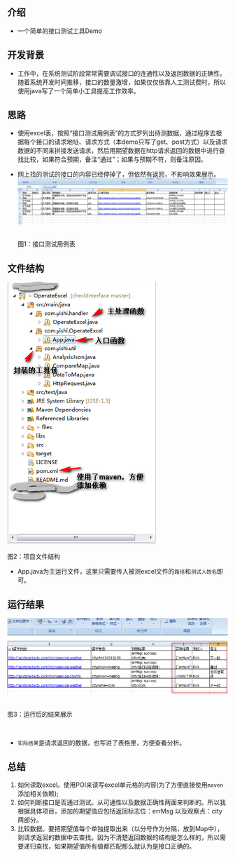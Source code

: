 ## 介绍

 * 一个简单的接口测试工具Demo


## 开发背景

 * 工作中，在系统测试阶段常常需要调试接口的连通性以及返回数据的正确性。随着系统开发时间推移，接口的数量激增，如果仅仅依靠人工测试费时，所以使用java写了一个简单小工具提高工作效率。
 
 
## 思路

 * 使用excel表，按照“接口测试用例表”的方式罗列出待测数据，通过程序去根据每个接口的请求地址、请求方式（本demo只写了get、post方式）以及请求数据的不同来拼接发送请求，然后用期望数据在http请求返回的数据中进行查找比较，如果符合预期，备注“通过”；如果与预期不符，则备注原因。

* 网上找的测试的接口的内容已经停掉了，但依然有返回，不影响效果展示。
![Image text](https://raw.githubusercontent.com/ericyishi/img-folder/master/checkInterface01.png)
                                    <p>图1：接口测试用例表</p>
                                    
 ## 文件结构 
 
 ![Image text](https://raw.githubusercontent.com/ericyishi/img-folder/master/checkInterface02.png)
                                    <p>图2：项目文件结构</p>

* App.java为主运行文件，这里只需要传入被测excel文件的`路径`和`测试人姓名`即可。


## 运行结果

 ![Image text](https://raw.githubusercontent.com/ericyishi/img-folder/master/checkInterface03.png)
                                    <p>图3：运行后的结果展示</p>
                   
* `实际结果`是请求返回的数据，也写进了表格里，方便查看分析。 


## 总结 

1. 如何读取excel。使用POI来读写excel单元格的内容(为了方便直接使用`maven`添加相关依赖);
2. 如何判断接口是否通过测试。从可通性以及数据正确性两面来判断的。所以我根据具体项目，添加的期望值应包括返回标志位：errMsg 以及观察点：city 两部分。
3. 比较数据。要把期望值每个单独提取出来（以分号作为分隔，放到Map中），到请求返回的数据中去查找。因为不清楚返回数据的结构是怎么样的，所以需要递归查找，如果期望值所有值都匹配那么就认为是接口正确的。

 


